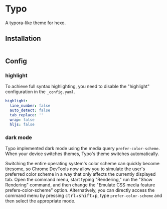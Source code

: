 # Typo

A typora-like theme for hexo.

## Installation

```bash

```

## Config

### highlight

To achieve full syntax highlighting, you need to disable the "highlight" configuration in the `_config.yaml`.

```yaml _config.yaml
highlight:
  line_number: false
  auto_detect: false
  tab_replace: ''
  wrap: false
  hljs: false
```

### dark mode

Typo implemented dark mode using the media query `prefer-color-scheme`. When your device switches themes, Typo's theme switches automatically.

Switching the entire operating system's color scheme can quickly become tiresome, so Chrome DevTools now allow you to simulate the user's preferred color scheme in a way that only affects the currently displayed tab. Open the command menu, start typing "Rendering," run the "Show Rendering" command, and then change the "Emulate CSS media feature prefers-color-scheme" option. Alternatively, you can directly access the command menu by pressing <kbd>ctrl</kbd>+<kbd>shift</kbd>+<kbd>p</kbd>, type `prefer-color-scheme` and then select the appropriate mode.
